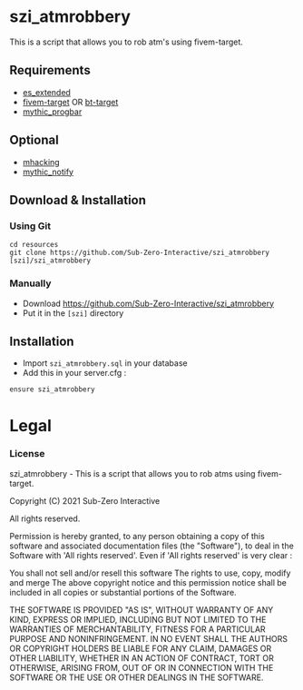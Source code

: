# szi_atmrobbery
This is a script that allows you to rob atm's using fivem-target.

## Requirements
- [es_extended](https://github.com/esx-framework/es_extended/tree/legacy)
- [fivem-target](https://github.com/meta-hub/fivem-target) OR [bt-target](https://github.com/brentN5/bt-target)
- [mythic_progbar](https://github.com/HalCroves/mythic_progbar)

## Optional
- [mhacking](https://github.com/GHMatti/FiveM-Scripts/tree/master/mhacking)
- [mythic_notify](https://github.com/JayMontana36/mythic_notify)

## Download & Installation

### Using Git
```
cd resources
git clone https://github.com/Sub-Zero-Interactive/szi_atmrobbery [szi]/szi_atmrobbery
```

### Manually
- Download https://github.com/Sub-Zero-Interactive/szi_atmrobbery
- Put it in the `[szi]` directory


## Installation
- Import `szi_atmrobbery.sql` in your database
- Add this in your server.cfg :

```
ensure szi_atmrobbery
```

# Legal
### License
szi_atmrobbery - This is a script that allows you to rob atms using fivem-target.

Copyright (C) 2021 Sub-Zero Interactive

All rights reserved.

Permission is hereby granted, to any person obtaining a copy
of this software and associated documentation files (the "Software"), to deal
in the Software with 'All rights reserved'. Even if 'All rights reserved' is very clear :

  You shall not sell and/or resell this software
  The rights to use, copy, modify and merge
  The above copyright notice and this permission notice shall be included in all copies or substantial portions of the Software.

THE SOFTWARE IS PROVIDED "AS IS", WITHOUT WARRANTY OF ANY KIND, EXPRESS OR
IMPLIED, INCLUDING BUT NOT LIMITED TO THE WARRANTIES OF MERCHANTABILITY,
FITNESS FOR A PARTICULAR PURPOSE AND NONINFRINGEMENT. IN NO EVENT SHALL THE
AUTHORS OR COPYRIGHT HOLDERS BE LIABLE FOR ANY CLAIM, DAMAGES OR OTHER
LIABILITY, WHETHER IN AN ACTION OF CONTRACT, TORT OR OTHERWISE, ARISING FROM,
OUT OF OR IN CONNECTION WITH THE SOFTWARE OR THE USE OR OTHER DEALINGS IN THE
SOFTWARE.
